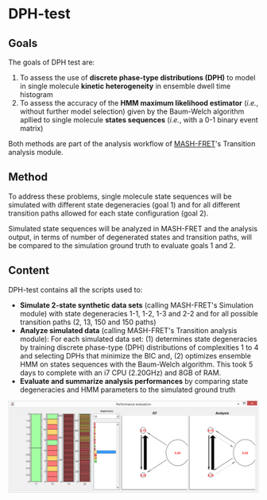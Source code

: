 # DPH-test

## Goals

The goals of DPH test are:
1. To assess the use of **discrete phase-type distributions (DPH)** to model in single molecule **kinetic heterogeneity** in ensemble dwell time histogram
2. To assess the accuracy of the **HMM maximum likelihood estimator** (*i.e.*, without further model selection) given by the Baum-Welch algorithm apllied to single molecule **states sequences** (*i.e.*, with a 0-1 binary event matrix)

Both methods are part of the analysis workflow of [MASH-FRET](https://github.com/RNA-FRETools/MASH-FRET)'s Transition analysis module.

## Method

To address these problems, single molecule state sequences will be simulated with different state degeneracies (goal 1) and for all different transition paths allowed for each state configuration (goal 2).

Simulated state sequences will be analyzed in MASH-FRET and the analysis output, in terms of number of degenerated states and transition paths, will be compared to the simulation ground truth to evaluate goals 1 and 2.

## Content

DPH-test contains all the scripts used to:
* **Simulate 2-state synthetic data sets** (calling MASH-FRET's Simulation module) with state degeneracies 1-1, 1-2, 1-3 and 2-2 and for all possible transition paths (2, 13, 150 and 150 paths)
* **Analyze simulated data** (calling MASH-FRET's Transition analysis module): For each simulated data set: (1) determines state degeneracies by training discrete phase-type (DPH) distributions of complexities 1 to 4 and selecting DPHs that minimize the BIC and, (2) optimizes ensemble HMM on states sequences with the Baum-Welch algorithm. This took 5 days to complete with an i7 CPU (2.20GHz) and 8GB of RAM.
* **Evaluate and summarize analysis performances** by comparing state degeneracies and HMM parameters to the simulated ground truth

![](DPH-test_perf-summary.png "Performance summary")
